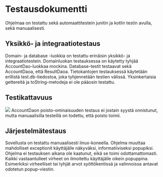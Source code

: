 # Testausdokumentti

Ohjelmaa on testattu sekä automaattitestein junitin ja kotlin testin avulla, sekä manuaalisesti.

## Yksikkö- ja integraatiotestaus
Domain- ja database -luokkia on testattu erinäisin yksikkö- ja integraatiotestein. Domainluokan testauksessa on käytetty tyhjää AccountDao-luokkaa mockina.
Database-testit testaavat sekä AccountDaoa, että ResultDaoa. Tietokantojen testauksessä käytetään erillistä test.db-tiedostoa, joka tyhjennetään testien välissä.
Yksinkertaisia gettereitä ja toString-metodeja ei ole pääosin testattu.
## Testikattavuus
<img src="https://i.imgur.com/CNT6PuA.png">
AccountDaon poisto-ominaisuuden testaus ei jostain syystä onnistunut, mutta manuaalisilla testeillä on todettu, että poisto toimii.

## Järjestelmätestaus
Sovellusta on testattu manuaalisesti linux-koneella. Ohjelma muuttaa mahdolliset exceptionit käyttäjälle näkyväksi, informatiiviseksi popupiksi.
Ohjelma ei testauksen aikana ole kaatunut, eikä se toimi odottamattomasti. Kaikki vastaantulleet virheet on ilmoitettu käyttäjälle oikein popuppina.
Esimerkiksi virheelliset tai tyhjät arvot syöttökentissä ja valinnoissa antavat odotetun popup-viestin.
